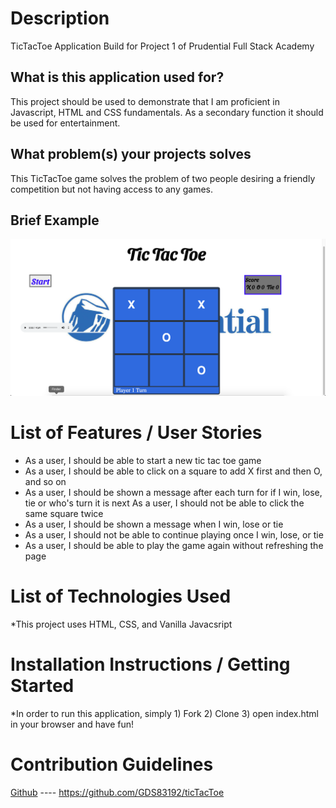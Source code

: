 # Description
TicTacToe Application Build for Project 1 of Prudential Full Stack Academy

## What is this application used for?
This project should be used to demonstrate that I am proficient in Javascript, HTML and CSS fundamentals. As a secondary function it should be used for entertainment.

## What problem(s) your projects solves
This TicTacToe game solves the problem of two people desiring a friendly competition but not having access to any games.

## Brief Example

![screenshot](./gameScreenshot.png)

# List of Features / User Stories

* As a user, I should be able to start a new tic tac toe game
* As a user, I should be able to click on a square to add X first and then O, and so on
* As a user, I should be shown a message after each turn for if I win, lose, tie or who's turn it is next
As a user, I should not be able to click the same square twice
* As a user, I should be shown a message when I win, lose or tie
* As a user, I should not be able to continue playing once I win, lose, or tie
* As a user, I should be able to play the game again without refreshing the page

# List of Technologies Used

*This project uses HTML, CSS, and Vanilla Javacsript

# Installation Instructions / Getting Started

*In order to run this application, simply 1) Fork 2) Clone 3) open index.html in your browser and have fun!

# Contribution Guidelines

[Github](https://github.com/GDS83192/ticTacToe) ---- https://github.com/GDS83192/ticTacToe


